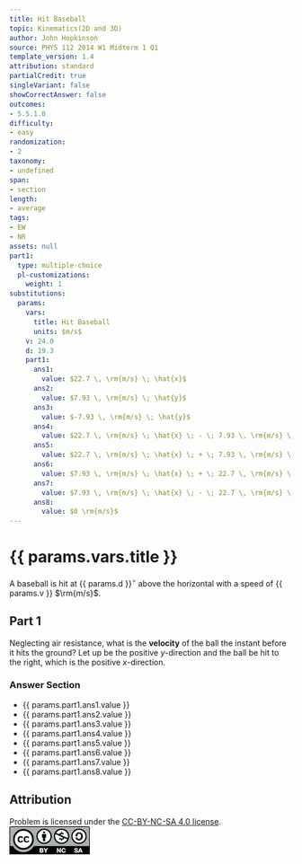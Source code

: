 ```yaml
---
title: Hit Baseball
topic: Kinematics(2D and 3D)
author: John Hopkinson
source: PHYS 112 2014 W1 Midterm 1 Q1
template_version: 1.4
attribution: standard
partialCredit: true
singleVariant: false
showCorrectAnswer: false
outcomes:
- 5.5.1.0
difficulty:
- easy
randomization:
- 2
taxonomy:
- undefined
span:
- section
length:
- average
tags:
- EW
- NR
assets: null
part1:
  type: multiple-choice
  pl-customizations:
    weight: 1
substitutions:
  params:
    vars:
      title: Hit Baseball
      units: $m/s$
    v: 24.0
    d: 19.3
    part1:
      ans1:
        value: $22.7 \, \rm{m/s} \; \hat{x}$
      ans2:
        value: $7.93 \, \rm{m/s} \; \hat{y}$
      ans3:
        value: $-7.93 \, \rm{m/s} \; \hat{y}$
      ans4:
        value: $22.7 \, \rm{m/s} \; \hat{x} \; - \; 7.93 \, \rm{m/s} \; \hat{y}$
      ans5:
        value: $22.7 \, \rm{m/s} \; \hat{x} \; + \; 7.93 \, \rm{m/s} \; \hat{y}$
      ans6:
        value: $7.93 \, \rm{m/s} \; \hat{x} \; + \; 22.7 \, \rm{m/s} \; \hat{y}$
      ans7:
        value: $7.93 \, \rm{m/s} \; \hat{x} \; - \; 22.7 \, \rm{m/s} \; \hat{y}$
      ans8:
        value: $0 \rm{m/s}$
---
```

# {{ params.vars.title }}
A baseball is hit at {{ params.d }}$^\circ$ above the horizontal with a speed of {{ params.v }} $\rm{m/s}$.

## Part 1

Neglecting air resistance, what is the **velocity** of the ball the instant before it hits the ground? Let up be the positive $y$-direction and the ball be hit to the right, which is the positive $x$-direction.

### Answer Section

- {{ params.part1.ans1.value }}
- {{ params.part1.ans2.value }}
- {{ params.part1.ans3.value }}
- {{ params.part1.ans4.value }}
- {{ params.part1.ans5.value }}
- {{ params.part1.ans6.value }}
- {{ params.part1.ans7.value }}
- {{ params.part1.ans8.value }}

## Attribution

Problem is licensed under the [CC-BY-NC-SA 4.0 license](https://creativecommons.org/licenses/by-nc-sa/4.0/).<br> ![The Creative Commons 4.0 license requiring attribution-BY, non-commercial-NC, and share-alike-SA license.](https://raw.githubusercontent.com/firasm/bits/master/by-nc-sa.png)